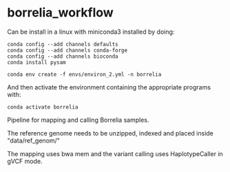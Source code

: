 # borrelia_workflow

Can be install in a linux with miniconda3 installed by doing:

```
conda config --add channels defaults
conda config --add channels conda-forge
conda config --add channels bioconda
conda install pysam

conda env create -f envs/environ_2.yml -n borrelia
```

And then activate the environment containing the appropriate programs with:

```
conda activate borrelia
```

Pipeline for mapping and calling Borrelia samples.

The reference genome needs to be unzipped, indexed and placed inside "data/ref_genom/"

The mapping uses bwa mem and the variant calling uses HaplotypeCaller in gVCF mode.
